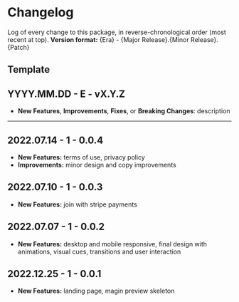 # Changelog

Log of every change to this package, in reverse-chronological order (most recent at top).
**Version format:** {Era} - {Major Release}.{Minor Release}.{Patch}

## Template

## YYYY.MM.DD - E - vX.Y.Z

- **New Features**, **Improvements**, **Fixes**, or **Breaking Changes**: description

---

## 2022.07.14 - 1 - 0.0.4

- **New Features:** terms of use, privacy policy
- **Improvements:** minor design and copy improvements

## 2022.07.10 - 1 - 0.0.3

- **New Features:** join with stripe payments

## 2022.07.07 - 1 - 0.0.2

- **New Features:** desktop and mobile responsive, final design with animations, visual cues, transitions and user interaction

## 2022.12.25 - 1 - 0.0.1

- **New Features:** landing page, magin preview skeleton
